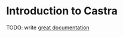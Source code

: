 # Introduction to Castra

TODO: write [great documentation](http://jacobian.org/writing/great-documentation/what-to-write/)
